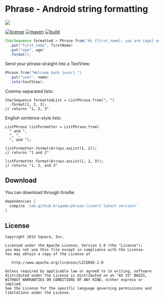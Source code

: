 Phrase - Android string formatting
==================================

[![](https://jitpack.io/v/brigade/phrase.svg)](https://jitpack.io/#brigade/phrase)

[![license](http://img.shields.io/badge/license-apache_2.0-red.svg?style=flat)](https://raw.githubusercontent.com/square/phrase/master/LICENSE.txt) [![maven](https://img.shields.io/maven-central/v/com.squareup.phrase/phrase.svg)](http://maven-repository.com/artifact/com.squareup.phrase) [![build](https://img.shields.io/travis/square/phrase.svg?style=flat)](https://travis-ci.org/square/phrase)

```java
CharSequence formatted = Phrase.from("Hi {first_name}, you are {age} years old.")
  .put("first_name", firstName)
  .put("age", age)
  .format();
```

Send your phrase straight into a TextView:

```java
Phrase.from("Welcome back {user}.")
  .put("user", name)
  .into(textView);
```

Comma-separated lists:
```
CharSequence formattedList = ListPhrase.from(", ")
  .format(1, 2, 3);
// returns "1, 2, 3"
```

English sentence-style lists:
```
ListPhrase listFormatter = ListPhrase.from(
  " and ",
  ", ",
  ", and ");

listFormatter.format(Arrays.asList(1, 2));
// returns "1 and 2"

listFormatter.format(Arrays.asList(1, 2, 3));
// returns "1, 2, and 3"
```

Download
--------

You can download through Gradle:

```groovy
dependencies {
  compile 'com.github.brigade:phrase:(insert latest version)'
}
```

License
-------

    Copyright 2013 Square, Inc.

    Licensed under the Apache License, Version 2.0 (the "License");
    you may not use this file except in compliance with the License.
    You may obtain a copy of the License at

       http://www.apache.org/licenses/LICENSE-2.0

    Unless required by applicable law or agreed to in writing, software
    distributed under the License is distributed on an "AS IS" BASIS,
    WITHOUT WARRANTIES OR CONDITIONS OF ANY KIND, either express or implied.
    See the License for the specific language governing permissions and
    limitations under the License.


[jar]: http://repository.sonatype.org/service/local/artifact/maven/redirect?r=central-proxy&g=com.squareup.phrase&a=phrase&v=LATEST
